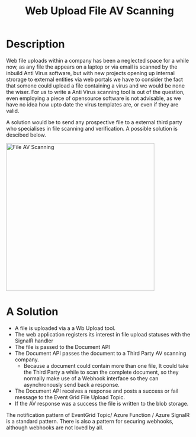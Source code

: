 ﻿---
title : Web Upload File AV Scanning
Published: 2023/01/19
Tags: Web
Category: Architecture
---

# Description

Web file uploads within a company has been a neglected space for a while now, as any file the appears on a laptop or via email is scanned by the inbuild Anti Virus software, 
but with new projects opening up internal strorage to external entities via web portals we have to consider the fact that somone could upload a file containing a virus and we would be none the wiser.
For us to write a Anti Virus scanning tool is out of the question, even employing a piece of opensource software is not advisable, as we have no idea how upto date the virus templates are, or even if they are valid.

A solution would be to send any prospective file to a external third party who specialises in file scanning and verification. A possible solution is descibed below.


<img src="https://raw.github.com/newportg/newportg.github.io/master/assets//File-AV-Scanning.png" alt="File AV Scanning" width="400"/>


# A Solution
* A file is uploaded via a a Wb Upload tool.
* The web application registers its interest in file upload statuses with the SignalR handler
* The file is passed to the Document API
* The Document API passes the document to a Third Party AV scanning company.
  * Because a document could contain more than one file, It could take the Third Party a while to scan the complete document, so they normally make use of a Webhook interface so they can asynchronously send back a response.
* The Document API receives a response and posts a success or fail message to the Event Grid File Upload Topic.
* If the AV response was a success the file is written to the blob storage.

The notification pattern of EventGrid Topic/ Azure Function / Azure SignalR is a standard pattern.
There is also a pattern for securing webhooks, although webhooks are not loved by all.



